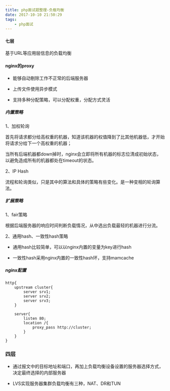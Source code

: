 ```yaml
---
title: php面试题整理-负载均衡
date: 2017-10-10 21:50:29
tags:
	- php面试
---
```

#### 七层 ####

基于URL等应用层信息的负载均衡

#### nginx的proxy ####
 
- 能够自动剔除工作不正常的后端服务器
	
- 上传文件使用异步模式
	
- 支持多种分配策略，可以分配权重，分配方式灵活
<!-- more -->
##### 内置策略 #####

1、加权轮询

首先将请求都分给高权重的机器，知道该机器的权值降到了比其他机器低，才开始将请求分给下一个高权重的机器；

当所有后端机器都down掉时，nginx会立即将所有机器的标志位清成初始状态，以避免造成所有的机器都处在timeout的状态。

2、IP Hash

流程和轮询类似，只是其中的算法和具体的策略有些变化。是一种变相的轮询算法。

##### 扩展策略 ######

1、fair策略

根据后端服务器的响应时间判断负载情况，从中选出负载最轻的机器进行分流。

2、通用hash、一致性hash策略

- 通用hash比较简单，可以以nginx内置的变量为key进行hash
			
- 一致性hash采用nginx内置的一致性hash环，支持mamcache

##### nginx配置 #####

	http{
		upstream cluster{
			server srv1;
			server srv2;
			server srv3;
		}

		server{
			listen 80;
			location /{
				proxy_pass http://cluster;
			}
		}
	}

### 四层 ###

- 通过报文中的目标地址和端口，再加上负载均衡设备设置的服务器选择方式，决定最终选择的内部服务器
		
- LVS实现服务器集群负载均衡有三种，NAT、DR和TUN